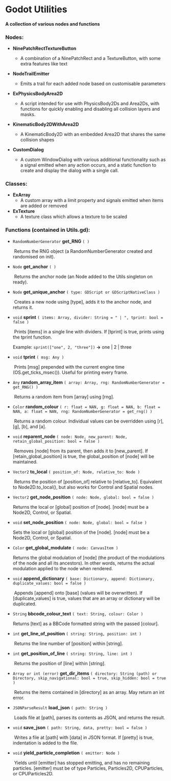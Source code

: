 # **Godot Utilities**

#### A collection of various nodes and functions



### Nodes:

- **NinePatchRectTextureButton**
  - A combination of a NinePatchRect and a TextureButton, with some extra features like text
- **NodeTrailEmitter**
  - Emits a trail for each added node based on customisable parameters
- **ExPhysicsBodyArea2D**
  - A script intended for use with PhysicsBody2Ds and Area2Ds, with functions for quickly enabling and disabling all collision layers and masks.

- **KinematicBody2DWithArea2D**
  - A KinematicBody2D with an embedded Area2D that shares the same collision shapes

- **CustomDialog**
  - A custom WindowDialog with various additional functionality such as a signal emitted when any action occurs, and a static function to create and display the dialog with a single call.



### Classes:

- **ExArray**
  - A custom array with a limit property and signals emitted when items are added or removed
- **ExTexture**
  - A texture class which allows a texture to be scaled

### Functions (contained in Utils.gd):

- `RandomNumberGenerator` **get_RNG** `( )`

  ​	Returns the RNG object (a RandomNumberGenerator created and randomised on init).

- `Node` **get_anchor** `( )`

  ​	Returns the anchor node (an Node added to the Utils singleton on ready).

- `Node` **get_unique_anchor** `( type: GDScript or GDScriptNativeClass )`

  ​	Creates a new node using [type], adds it to the anchor node, and returns it.

- `void` **sprint** `( items: Array, divider: String = " | ", tprint: bool = false )`

  ​	Prints [items] in a single line with dividers. If [tprint] is true, prints using the tprint function.

   Example: `sprint(["one", 2, "three"])` **->** one | 2 | three

- `void` **tprint** `( msg: Any )`

  ​	Prints [msg] prepended with the current engine time (OS.get_ticks_msec()). Useful for printing every frame.

- `Any` **random_array_item** `( array: Array, rng: RandomNumberGenerator = get_RNG() )`

  ​	Returns a random item from [array] using [rng].

- `Color` **random_colour** `( r: float = NAN, g: float = NAN, b: float = NAN, a: float = NAN, rng: RandomNumberGenerator = get_rng() )`

  ​	Returns a random colour. Individual values can be overridden using [r], [g], [b], and [a].

- `void` **reparent_node** `( node: Node, new_parent: Node, retain_global_position: bool = false )`

  ​	Removes [node] from its parent, then adds it to  [new_parent]. If [retain_global_position] is true, the global_position of [node] will be maintained.

- `Vector2` **to_local** `( position_of: Node, relative_to: Node )`

  ​	Returns the position of [position_of] relative to [relative_to]. Equivalent to Node2D.to_local(), but also works for Control and Spatial nodes.

- `Vector2` **get_node_position** `( node: Node, global: bool = false )`

   Returns the local or [global] position of [node]. [node] must be a Node2D, Control, or Spatial.

- `void` **set_node_position** `( node: Node, global: bool = false )`

   Sets the local or [global] position of the [node]. [node] must be a Node2D, Control, or Spatial.

- `Color` **get_global_modulate** `( node: CanvasItem )`

   Returns the global modulation of [node] (the product of the modulations of the node and all its ancestors). In other words, returns the actual modulation applied to the node when rendered.

- `void` **append_dictionary** `( base: Dictionary, append: Dictionary, duplicate_values: bool = false )`

  ​	Appends [append] onto [base] (values will be overwritten). If [duplicate_values] is true, values that are an array or dictionary will be duplicated.

- `String` **bbcode_colour_text** `( text: String, colour: Color )`

   Returns [text] as a BBCode formatted string with the passed [colour].

- `int` **get_line_of_position** `( string: String, position: int )`

  ​	Returns the line number of [position] within [string].

- `int` **get_position_of_line** `( string: String, line: int )`

  ​	Returns the position of [line] within [string].

- `Array or int (error)` **get_dir_items** `( directory: String (path) or Directory, skip_navigational: bool = true, skip_hidden: bool = true )`

  ​	Returns the items contained in [directory] as an array. May return an int error.

- `JSONParseResult` **load_json** `( path: String )`

  ​	Loads file at [path], parses its contents as JSON, and returns the result.

- `void` **save_json** `( path: String, data, pretty: bool = false )`

  ​	Writes a file at [path] with [data] in JSON format. If [pretty] is true, indentation is added to the file.

- `void` **yield_particle_completion** `( emitter: Node )`

  ​	Yields until [emitter] has stopped emitting, and has no remaining particles. [emitter] must be of type Particles, Particles2D, CPUParticles, or CPUParticles2D.

  


